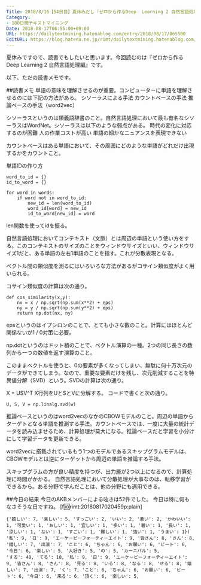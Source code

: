 ```yaml
---
Title: 2018/8/16【54日目】夏休みだし『ゼロから作るDeep  Learning 2 自然言語処理編』を読んでいく
Category:
- 180日間テキストマイニング
Date: 2018-08-17T06:55:00+09:00
URL: https://dailytextmining.hatenablog.com/entry/2018/08/17/065500
EditURL: https://blog.hatena.ne.jp/rimt/dailytextmining.hatenablog.com/atom/entry/10257846132611515626
---
```


夏休みですので、読書でもしたいと思います。今回読むのは『ゼロから作るDeep  Learning 2 自然言語処理編』です。

以下、ただの読書メモです。

##読書メモ
単語の意味を理解させるのが重要。コンピューターに単語を理解させるのには下記の方法がある。
シソーラスによる手法
カウントベースの手法
推論ベースの手法（word2vec）

シソーラスというのは類義語辞書のこと。自然言語処理において最も有名なシソーラスはWordNet。シソーラスは以下のような弱点がある。
時代の変化に対応するのが困難
人の作業コストが高い
単語の細かなニュアンスを表現できない

カウントベースはある単語において、その周囲にどのような単語がどれだけ出現するかをカウントこと。

単語IDの作り方
```
word_to_id = {}
id_to_word = {}

for word in words:
	if word not in word_to_id:
		new_id = len(word_to_id)
		word_id[word] = new_id
		id_to_word[new_id] = word
```
len関数を使ってidを振る。

自然言語処理においてコンテキスト（文脈）とは周辺の単語という使い方をする。このコンテキストのサイズのことをウィンドウサイズといい、ウィンドウサイズ1だと、ある単語の左右1単語のことを指す。これが分散表現となる。

ベクトル間の類似度を測るにはいろいろな方法があるがコサイン類似度がよく用いられる。

コサイン類似度の計算は次の通り。
```
def cos_similarity(x,y):
    nx = x / np.sqrt(np.sum(x**2) + eps)
    ny = y / np.sqrt(np.sum(y**2) + eps)
    return np.dot(nx, ny)
```
epsというのはイプシロンのことで、とても小さな数のこと。計算にはほとんど関係ないが1 / 0対策に必要。

np.dotというのはドット積のことで、ベクトル演算の一種。2つの同じ長さの数列から一つの数値を返す演算のこと。

このままベクトルを使うと、0の要素が多くなってしまい、無駄に何十万次元のデータができてしまう。なので、重要な要素だけを残し、次元削減することを特異値分解（SVD）という。SVDの計算は次の通り。

X = USV^T
X行列をUとSとVに分解する。
コードで書くと次の通り。
```
U, S, V = np.linalg.svd(w)
```

推論ベースというのはword2vecのなかのCBOWモデルのこと。周辺の単語からターゲトとなる単語を推測する手法。カウントベースでは、一度に大量の統計データを読み込ませるため、計算処理が莫大になる。推論ベースだと学習を小分けにして学習データを更新できる。

word2vecに搭載されているもう1つのモデルであるスキップグラムモデルは、CBOWモデルとは逆にターゲットから周辺の単語を推論する手法。

スキップグラムの方が良い精度を持つが、出力層が2つ以上になるので、計算処理に時間がかかる。
自然言語処理において分散処理が大事なのは、転移学習ができるから。ある分野で学んだことは、他の分野にも適用できる。

##今日の結果
今日のAKBメンバーによる呟きは52件でした。
今日は特に何もなさそうな日ですね。
[f:id:rimt:20180817020459p:plain]

```
{'嬉しい': 7, '楽しい': 5, 'すっごい': 2, 'いい': 2, '悪い': 2, 'かわいい': 1, '可愛い': 1, 'おしい': 1, '宜しい': 1, '多い': 1, '暑い': 1, '長い': 1, '涼しい': 1, 'ない': 1, 'すごい': 1, '難しい': 1, '強い': 1, 'うまい': 1})
'私': 9, '日': 9, 'エーケービーフォーティーエイト': 9, '皆さん': 8, 'さん': 8, '嬉しい': 7, '出演': 7, 'こと': 6, 'ちゃん': 6, 'お願い': 6, 'ビート': 6, '今日': 6, '楽しい': 5, '大好き': 5, 'の': 5, 'カーニバル': 5, 
'する': 40, 'てる': 10, '私': 9, '日': 9, 'エーケービーフォーティーエイト': 9, '皆さん': 8, 'さん': 8, '見る': 8, 'いる': 8, 'なる': 8, 'せる': 8, '嬉しい': 7, '出演': 7, 'く': 7, 'こと': 6, 'ちゃん': 6, 'お願い': 6, 'ビート': 6, '今日': 6, '来る': 6, '頂く': 6, '楽しい': 5,
```
